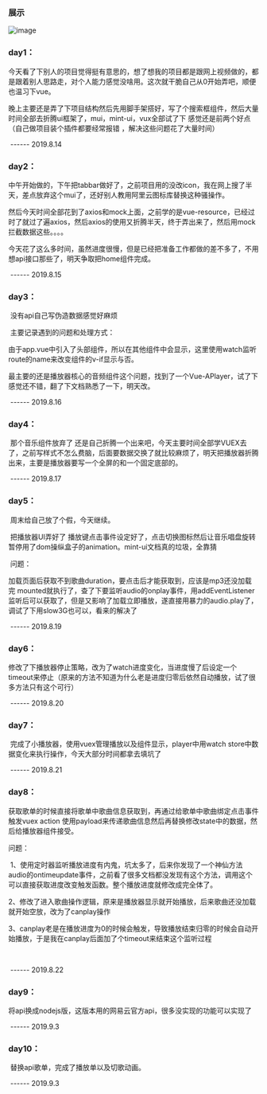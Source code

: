 
### 展示
![image](https://github.com/guanyuqi/vue_neteasemusic_demo/tree/master/src/assets/demo.gif)



### day1：

​	今天看了下别人的项目觉得挺有意思的，想了想我的项目都是跟网上视频做的，都是跟着别人思路走，对个人能力感觉没啥用。这次就干脆自己从0开始弄吧，顺便也温习下vue。

​	晚上主要还是弄了下项目结构然后先用脚手架搭好，写了个搜索框组件，然后大量时间全部去折腾ui框架了，mui，mint-ui，vux全部试了下 感觉还是前两个好点（自己做项目装个插件都要经常报错 ，解决这些问题花了大量时间）

​								------ 2019.8.14

### day2：

​	中午开始做的，下午把tabbar做好了，之前项目用的没改icon，我在网上搜了半天，差点放弃这个mui了，还好别人教用阿里云图标库替换这种骚操作。

​	然后今天时间全部花到了axios和mock上面，之前学的是vue-resource，已经过时了就过了遍axios，然后axios的使用又折腾半天，终于弄出来了，然后用mock拦截数据这些。。。。

​	今天花了这么多时间，虽然进度很慢，但是已经把准备工作都做的差不多了，不用想api接口那些了，明天争取把home组件完成。

​								------ 2019.8.15

### day3：

​	没有api自己写伪造数据感觉好麻烦

​	主要记录遇到的问题和处理方式：

​	由于app.vue中引入了头部组件，所以在其他组件中会显示，这里使用watch监听route的name来改变组件的v-if显示与否。

​	最主要的还是播放器核心的音频组件这个问题，找到了一个Vue-APlayer，试了下感觉还不错，翻了下文档熟悉了一下，明天改。

​								------ 2019.8.16

### day4：

​	那个音乐组件放弃了 还是自己折腾一个出来吧，今天主要时间全部学VUEX去了，之前写样式不怎么费脑，后面要数据交换了就比较麻烦了，明天把播放器折腾出来，主要是播放器要写一个全屏的和一个固定底部的。

​								------ 2019.8.17

### day5：

​	周末给自己放了个假，今天继续。

​	把播放器UI弄好了 播放键点击事件设定好了，点击切换图标然后让音乐唱盘旋转暂停用了dom操纵盒子的animation。mint-ui文档真的垃圾，全靠猜

​	问题：

​		加载页面后获取不到歌曲duration，要点击后才能获取到，应该是mp3还没加载完 mounted就执行了，查了下要监听audio的onplay事件，用addEventListener监听后可以获取了，但是又影响了加载立即播放，遂直接用暴力的audio.play了，调试了下用slow3G也可以，看来的解决了

​								------ 2019.8.19



### day6：

​	修改了下播放器停止策略，改为了watch进度变化，当进度慢了后设定一个timeout来停止（原来的方法不知道为什么老是进度归零后依然自动播放，试了很多方法只有这个可行）

​								------ 2019.8.20

### day7：

​	完成了小播放器，使用vuex管理播放以及组件显示，player中用watch store中数据变化来执行操作，今天大部分时间都拿去填坑了

​								------ 2019.8.21



### day8：

​	获取歌单的时候直接将歌单中歌曲信息获取到，再通过给歌单中歌曲绑定点击事件触发vuex action 使用payload来传递歌曲信息然后再替换修改state中的数据，然后给播放器组件接受。



问题：

​	1、使用定时器监听播放进度有内鬼，坑太多了，后来你发现了一个神仙方法 audio的ontimeupdate事件，之前看了很多文档都没发现有这个方法，调用这个可以直接获取进度改变触发函数。整个播放进度就修改成完全体了。

​	2、修改了进入歌曲操作逻辑，原来是播放器显示就开始播放，后来歌曲还没加载就开始空放，改为了canplay操作

​	3、canplay老是在播放进度为0的时候会触发，导致播放结束归零的时候会自动开始播放，于是我在canplay后面加了个timeout来结束这个监听过程

​	

​								------ 2019.8.22



### day9：

​	将api换成nodejs版，这版本用的网易云官方api，很多没实现的功能可以实现了

​								------ 2019.9.3



### day10：

​	替换api歌单，完成了播放单以及切歌动画。

​								------ 2019.9.3


